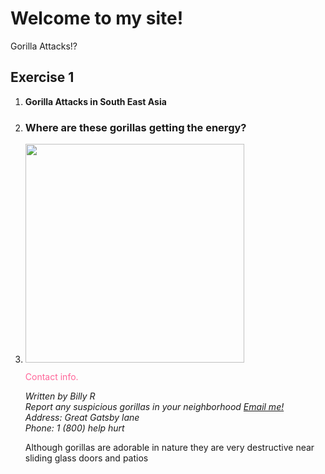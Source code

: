 <html>
  <head>
    <title>
  
   Billy's Site
    </title>
  </head>
 
  <body>
  <h1>Welcome to my site!</h1>
 
   <p>Gorilla Attacks!?</p>
 
<h2 id="Exercise1">Exercise 1</h2>
<ol>
 
  <li><b>Gorilla Attacks in South East Asia</b></li>
   <li><h3>Where are these gorillas getting the energy?</h3></li>
  <li><img src="http://ferociousstrength.com/wp-content/uploads/2012/05/foto-s-van-geeuwen-gorilla-nb18724.jpg" height="350" width="350"</li>
  
  
<font color="#FF6699">Contact info.</font>

<address>
 Written by Billy R<br>
Report any suspicious gorillas in your neighborhood <a href="mailto:us@example.org"> Email me!</a><br>
Address: Great Gatsby lane <br>
 Phone: 1 (800) help hurt
</address>

<p>Although gorillas are adorable in nature they are very destructive near sliding glass doors and patios </p>


  </body>
</html>
 
